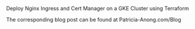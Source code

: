 Deploy Nginx Ingress and Cert Manager on a GKE Cluster using Terraform

The corresponding blog post can be found at Patricia-Anong.com/Blog
